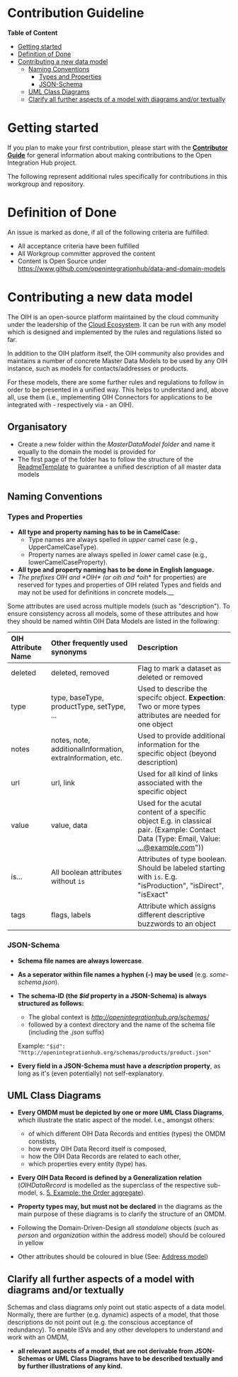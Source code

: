 # Contribution Guideline

**Table of Content**
<!-- TOC depthFrom:1 depthTo:6 withLinks:1 updateOnSave:1 orderedList:0 -->

- [Getting started](#getting-started)
- [Definition of Done](#definition-of-done)
- [Contributing a new data model](#contributing-a-new-data-model)
	- [Naming Conventions](#naming-conventions)
		- [Types and Properties](#types-and-properties)
		- [JSON-Schema](#json-schema)
	- [UML Class Diagrams](#uml-class-diagrams)
	- [Clarify all further aspects of a model with diagrams and/or textually](#clarify-all-further-aspects-of-a-model-with-diagrams-andor-textually)

<!-- /TOC -->

# Getting started
If you plan to make your first contribution, please start with the [**Contributor Guide**](https://github.com/openintegrationhub/BusinessCommittee/tree/master/Contributing/Guide) for general information about making contributions to the Open Integration Hub project.

The following represent additional rules specifically for contributions in this workgroup and repository.

# Definition of Done
An issue is marked as done, if all of the following criteria are fulfilled:

- All acceptance criteria have been fulfilled
- All Workgroup committer approved the content
- Content is Open Source under https://www.github.com/openintegrationhub/data-and-domain-models


# Contributing a new data model

The OIH is an open-source platform maintained by the cloud community under the leadership of the [Cloud Ecosystem](http://www.cloudecosystem.org). It can be run with any model which is designed and implemented by the rules and regulations listed so far.

In addition to the OIH platform itself, the OIH community also provides and maintains a number of concrete Master Data Models to be used by any OIH instance, such as models for contacts/addresses or products.

For these models, there are some further rules and regulations to follow in order to be presented in a unified way. This helps to understand and, above all, use them (i.e., implementing OIH Connectors for applications to be integrated with - respectively via - an OIH).

## Organisatory

* Create a new folder within the _MasterDataModel folder_ and name it equally to the domain the model is provided for
* The first page of the folder has to follow the structure of the [ReadmeTemplate](MasterDataModels/ReadmeTemplate.md) to guarantee a unified description of all master data models

## Naming Conventions

### Types and Properties

* __All type and property naming has to be in CamelCase:__
	* Type names are always spelled in _upper_ camel case (e.g., UpperCamelCaseType).
	* Property names are always spelled in _lower_ camel case (e.g., lowerCamelCaseProperty).
* __All type and property naming has to be done in English language.__
* __The prefixes _OIH_ and *OIH_*  (or _oih_ and *oih_* for properties) are reserved for types and properties of OIH related Types and fields and may not be used for definitions in concrete models.__

Some attributes are used across multiple models (such as "description"). To ensure consistency across all models, some of these attributes and how they should be named wihtin OIH Data Models are listed in the following:

|OIH Attribute Name|Other frequently used synonyms|Description|
|:--|:--|:--|
|deleted|deleted, removed|Flag to mark a dataset as deleted or removed|
|type|type, baseType, productType, setType, ...| Used to describe the specifc object. **Expection**: Two or more types attributes are needed for one object|
|notes|notes, note, additionalInformation, extraInformation, etc.|Used to provide additional information for the specific object (beyond description)|
|url| url, link|Used for all kind of links associated with the specific object|
|value|value, data|Used for the acutal content of a specific object E.g. in classical <key><value> pair. (Example: Contact Data (Type: Email, Value: ...@example.com"))|
|is...|All boolean attributes without `is`|Attributes of type boolean. Should be labeled starting with `is`. E.g. "isProduction", "isDirect", "isExact"|
|tags|flags, labels|Attribute which assigns different descriptive buzzwords to an object|


### JSON-Schema

* __Schema file names are always lowercase__.
* __As a seperator within file names a hyphen (-) may be used__ (e.g. _some-schema.json_).
* __The schema-ID (the _$id_ property in a JSON-Schema) is always structured as follows:__
	* The global context is _http://openintegrationhub.org/schemas/_
	* followed by a context directory and the name of the schema file (including the _.json_ suffix)

	Example: ```"$id": "http://openintegrationhub.org/schemas/products/product.json"```
* __Every field in a JSON-Schema must have a _description_ property__, as long as it's (even potentially) not self-explanatory.


## UML Class Diagrams

* __Every OMDM must be depicted by one or more UML Class Diagrams__, which illustrate the static aspect of the model. I.e., amongst others:
	* of which different OIH Data Records and entities (types) the OMDM constists,
	* how every OIH Data Record itself is composed,
	* how the OIH Data Records are related to each other,
	* which properties every entity (type) has.
* __Every OIH Data Record is defined by a Generalization relation__ (_OIHDataRecord_ is modelled as the superclass of the respective sub-model, s. [5. Example: the Order aggregate](#5-example-the-order-aggregate)).
* __Property types may, but must not be declared__ in the diagrams as the main purpose of these diagrams is to clarify the structure of an OMDM.

* Following the Domain-Driven-Design all _standalone_ objects (such as _person_ and _organization_ within the address model) should be coloured in yellow
* Other attributes should be coloured in blue (See: [Address model](/MasterDataModels/Addresses#uml-diagram))


## Clarify all further aspects of a model with diagrams and/or textually

Schemas and class diagrams only point out static aspects of a data model. Normally, there are further (e.g. dynamic) aspects of a model, that those descriptions do not point out (e.g. the conscious acceptance of redundancy). To enable ISVs and any other developers to understand and work with an OMDM,

* __all relevant aspects of a model, that are not derivable from JSON-Schemas or UML Class Diagrams have to be described textually and by further illustrations of any kind.__



